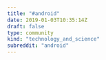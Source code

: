 ```yaml
---
title: "#android"
date: 2019-01-03T10:35:14Z
draft: false
type: community
kind: "technology_and_science"
subreddit: "android"
---
```

